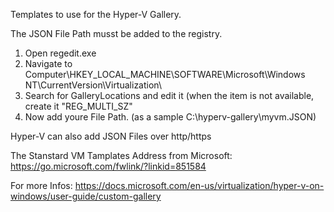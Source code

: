 Templates to use for the Hyper-V Gallery.

The JSON File Path musst be added to the registry.

1. Open regedit.exe
2. Navigate to Computer\HKEY_LOCAL_MACHINE\SOFTWARE\Microsoft\Windows NT\CurrentVersion\Virtualization\
3. Search for GalleryLocations and edit it (when the item is not available, create it "REG_MULTI_SZ"
4. Now add youre File Path. (as a sample C:\hyperv-gallery\myvm.JSON)

Hyper-V can also add JSON Files over http/https

The Stanstard VM Tamplates Address from Microsoft: https://go.microsoft.com/fwlink/?linkid=851584

For more Infos: https://docs.microsoft.com/en-us/virtualization/hyper-v-on-windows/user-guide/custom-gallery
